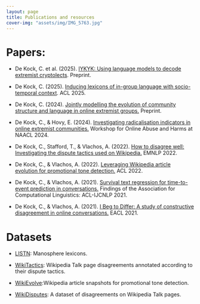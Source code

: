 ```yaml
---
layout: page
title: Publications and resources
cover-img: "assets/img/IMG_5763.jpg"
---
```

# Papers: 
- De Kock, C. et al. (2025). [IYKYK: Using language models to decode extremist cryptolects](https://arxiv.org/abs/2506.05635). Preprint.

- De Kock, C. (2025). [Inducing lexicons of in-group language with socio-temporal context](https://arxiv.org/pdf/arXiv:2409.19257.pdf). ACL 2025.

- De Kock, C. (2024). [Jointly modelling the evolution of community structure and language in online extremist groups.](https://arxiv.org/pdf/arXiv:2409.19243.pdf) Preprint.

- De Kock, C., & Hovy, E. (2024). [Investigating radicalisation indicators in online extremist communities.](https://aclanthology.org/2024.woah-1.1.pdf) Workshop for Online Abuse and Harms at NAACL 2024.

- De Kock, C., Stafford, T., & Vlachos, A. (2022). [How to disagree well: Investigating the dispute tactics used on Wikipedia.](https://arxiv.org/pdf/2212.08353.pdf) EMNLP 2022.

- De Kock, C., & Vlachos, A. (2022). [Leveraging Wikipedia article evolution for promotional tone detection.](https://aclanthology.org/2022.acl-long.384/) ACL 2022.

- De Kock, C., & Vlachos, A. (2021). [Survival text regression for time-to-event prediction in conversations.](https://aclanthology.org/2021.findings-acl.104.pdf) Findings of the Association for Computational Linguistics: ACL-IJCNLP 2021.

- De Kock, C., & Vlachos, A. (2021). [I Beg to Differ: A study of constructive disagreement in online conversations.](https://aclanthology.org/2021.eacl-main.173/) EACL 2021.


# Datasets
- [LISTN](https://github.com/christinedekock11/listn/tree/main): Manosphere lexicons.

- [WikiTactics](https://github.com/christinedekock11/wikitactics): Wikipedia Talk page disagreements annotated according to their dispute tactics.

- [WikiEvolve](https://github.com/christinedekock11/wiki-evolve):Wikipedia article snapshots for promotional tone detection.

- [WikiDisputes](https://github.com/christinedekock11/wikidisputes): A dataset of disagreements on Wikipedia Talk pages.




